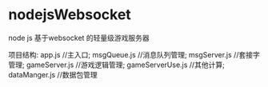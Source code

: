 # nodejsWebsocket
node js 基于websocket 的轻量级游戏服务器
 
项目结构: app.js //主入口;
         msgQueue.js //消息队列管理;
         msgServer.js //套接字管理;
         gameServer.js //游戏逻辑管理;
         gameServerUse.js //其他计算;
         dataManger.js   //数据包管理
